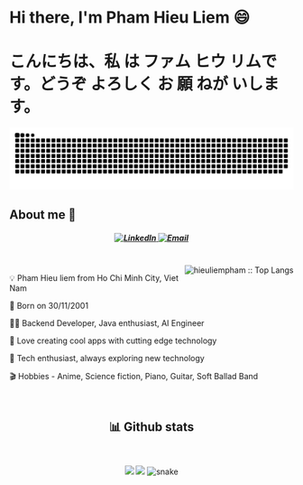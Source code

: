 # Hi there, I'm Pham Hieu Liem 😄
# こんにちは、私 は ファム ヒウ リムです。どうぞ よろしく お 願 ねが いします。

<p align="center">
  <img src="https://raw.githubusercontent.com/Platane/snk/output/github-contribution-grid-snake.svg" alt="snake">
</p>

## About me 🏈

<h5 align="center">
  <a href="https://www.linkedin.com/in/hieuliempham/">
    <img src="https://img.shields.io/badge/hieuliempham-1?style=social&logo=linkedin&logoColor=blue" alt="LinkedIn">
  </a>
  <a href="mailto:hieuliem201@gmail.com">
    <img src="https://img.shields.io/badge/hieuliem201%40gmail.com-brightgreen?style=flat-square&logo=gmail&logoColor=red&color=white" alt="Email">
  </a>
  
</h5>

<br>

<a href="https://github.com/hieuliempham">
  <img align="right" src="https://github-readme-stats.vercel.app/api/top-langs/?username=hieuliempham&langs_count=6&theme=gruvbox&layout=compact&hide_border=true" alt="hieuliempham :: Top Langs" />
</a>

💡 Pham Hieu liem from Ho Chi Minh City, Viet Nam

🎂 Born on 30/11/2001

👨‍💻 Backend Developer, Java enthusiast, AI Engineer

🚀 Love creating cool apps with cutting edge technology

🌱 Tech enthusiast, always exploring new technology

🎬 Hobbies - Anime, Science fiction, Piano, Guitar, Soft Ballad Band



<br>

<div>
  <h2 align="center"> 📊 Github stats </h2>
  <br>
  <p align="center">
      <img width="47%" src="https://github-readme-stats.vercel.app/api?username=hieuliempham&show_icons=true&theme=gruvbox&hide_border=true" />
      <img width="50%" src="https://github-readme-streak-stats.herokuapp.com/?user=hieuliempham&theme=gruvbox&hide_border=true" />
      <img src="http://github-profile-summary-cards.vercel.app/api/cards/profile-details?username=hieuliempham&theme=gruvbox" alt="snake">
  </p>
</div>

<!--
**hieuliempham/hieuliempham** is a ✨ _special_ ✨ repository because its `README.md` (this file) appears on your GitHub profile.

Here are some ideas to get you started:

- 🔭 I’m currently working on ...
- 🌱 I’m currently learning ...
- 👯 I’m looking to collaborate on ...
- 🤔 I’m looking for help with ...
- 💬 Ask me about ...
- 📫 How to reach me: ...
- 😄 Pronouns: ...
- ⚡ Fun fact: ...
-->
